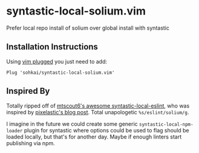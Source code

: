 # syntastic-local-solium.vim

Prefer local repo install of solium over global install with syntastic

Installation Instructions
-------------------------

Using [vim plugged](https://github.com/junegunn/vim-plug) you just need to add:

```
Plug 'sohkai/syntastic-local-solium.vim'
```

Inspired By
-----------

Totally ripped off of [mtscout6's awesome syntastic-local-eslint](https://github.com/mtscout6/syntastic-local-eslint.vim/blob/master/ftplugin/javascript.vim),
who was inspired by [pixelastic's blog post](http://blog.pixelastic.com/2015/10/05/use-local-solium-in-syntastic/). Total unapologetic `%s/eslint/solium/g`.

I imagine in the future we could create some generic `syntastic-local-npm-loader` plugin for
syntastic where options could be used to flag should be loaded locally, but that's for another day.
Maybe if enough linters start publishing via npm.
